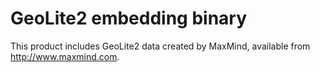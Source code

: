 # GeoLite2 embedding binary

This product includes GeoLite2 data created by MaxMind, available from http://www.maxmind.com.
